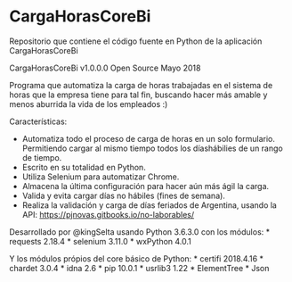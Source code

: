 # CargaHorasCoreBi
Repositorio que contiene el código fuente en Python de la aplicación CargaHorasCoreBi

CargaHorasCoreBi v1.0.0.0
Open Source
Mayo 2018

Programa que automatiza la carga de horas trabajadas en el sistema de horas que la empresa tiene para tal fin, buscando hacer más amable y menos aburrida la vida de los empleados :)

Características:
* Automatiza todo el proceso de carga de horas en un solo formulario. Permitiendo cargar al mismo tiempo todos los díashábilies de un rango de tiempo.
* Escrito en su totalidad en Python.
* Utiliza Selenium para automatizar Chrome.
* Almacena la última configuración para hacer aún más ágil la carga.
* Valida y evita cargar días no hábiles (fines de semana).
* Realiza la validación y carga de días feriados de Argentina, usando la API: https://pjnovas.gitbooks.io/no-laborables/


Desarrollado por @kingSelta
usando Python 3.6.3.0
con los módulos:
	* requests	2.18.4
	* selenium	3.11.0
	* wxPython	4.0.1


Y los módulos própios del core básico de Python:
	* certifi	2018.4.16
	* chardet	3.0.4
	* idna		2.6
	* pip		10.0.1
	* usrlib3	1.22
	* ElementTree
	* Json
